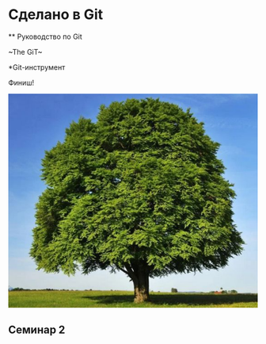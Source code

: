 # Сделано в Git

** Руководство по Git

~The GiT~

*Git-инструмент 

Финиш! 

![Alt text](image.png)

## Семинар 2


